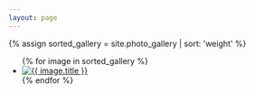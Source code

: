 ```yaml
---
layout: page
---
```

{% assign sorted_gallery = site.photo_gallery | sort: 'weight' %}
<ul class="photo-gallery">
  {% for image in sorted_gallery %}
    <li>
      <a href="{{ image.link }}">
        <img src="{{ image.image_path }}" alt="{{ image.title }}">
      </a>
    </li>
  {% endfor %}
</ul>
